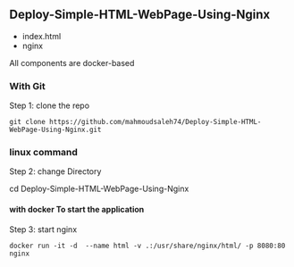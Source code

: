 ##  Deploy-Simple-HTML-WebPage-Using-Nginx

- index.html 
- nginx

All components are docker-based

### With Git


Step 1: clone the repo

    git clone https://github.com/mahmoudsaleh74/Deploy-Simple-HTML-WebPage-Using-Nginx.git

### linux command
Step 2: change Directory 

   cd Deploy-Simple-HTML-WebPage-Using-Nginx
#### with docker To start the application

Step 3: start nginx
    
    docker run -it -d  --name html -v .:/usr/share/nginx/html/ -p 8080:80 nginx


